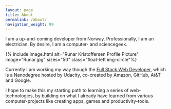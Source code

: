 ```yaml
---
layout: page
title: About
permalink: /about/
navigation_weight: 99
---
```


I am a up-and-coming developer from Norway. Professionally, I am an electrician. By desire, I am a computer- and sciencegeek.


{% include image.html alt="Runar Kristoffersen Profile Picture" image="Runar.jpg" sizes="50" class="float-left img-circle"%}

Currently I am working my way though the [Full Stack Web Developer](https://www.udacity.com/course/full-stack-web-developer-nanodegree--nd004), which is a Nanodegree hosted by Udacity, co-created by Amazon, GitHub, At&T and Google.

I hope to make this my starting path to learning a series of web-technologies, by building on what I already have learned from various computer-projects like creating apps, games and productivity-tools.
